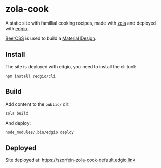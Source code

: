 # zola-cook
A static site with famillial cooking recipes, made with
[zola](https://www.getzola.org/) and deployed with [edgio](https://edgio.app/).

[BeerCSS](https://www.beercss.com/) is used to build a [Material Design](https://m3.material.io/).

## Install
The site is deployed with edgio, you need to install the cli tool:

    npm install @edgio/cli

## Build

Add content to the `public/` dir:

    zola build

And deploy:

    node_modules/.bin/edgio deploy

## Deployed

Site deployed at: https://szorfein-zola-cook-default.edgio.link
